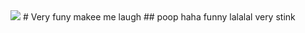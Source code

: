 <img src="https://img.shields.io/badge/i%20want-die-brightgreen" >
# Very funy makee me laugh
## poop haha funny lalalal
very stink
